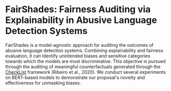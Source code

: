 # FairShades: Fairness Auditing via Explainability in Abusive Language Detection Systems

FairShades is a model-agnostic approach for auditing the outcomes of abusive language detection systems. 
Combining explainability and fairness evaluation, it can identify unintended biases and sensitive categories towards which the models are most discriminative. 
This objective is pursued through the auditing of meaningful counterfactuals generated through the [CheckList](https://github.com/marcotcr/checklist) framework (Ribeiro et al., 2020).
We conduct several experiments on BERT-based models to demonstrate our proposal's novelty and effectiveness for unmasking biases.
